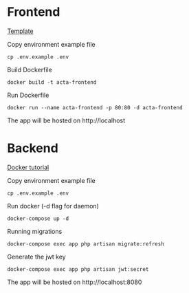 # Frontend
[Template](https://dali110.github.io/react-material-admin/)

Copy environment example file
```
cp .env.example .env
```

Build Dockerfile
```
docker build -t acta-frontend
```

Run Dockerfile
```
docker run --name acta-frontend -p 80:80 -d acta-frontend
```

The app will be hosted on http://localhost

# Backend

[Docker tutorial](https://www.digitalocean.com/community/tutorials/how-to-set-up-laravel-nginx-and-mysql-with-docker-compose-pt)


Copy environment example file
```
cp .env.example .env
```

Run docker (-d flag for daemon)
```
docker-compose up -d
```

Running migrations
```
docker-compose exec app php artisan migrate:refresh
```

Generate the jwt key
```
docker-compose exec app php artisan jwt:secret
```

The app will be hosted on http://localhost:8080
